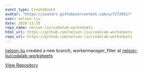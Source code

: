 ```yaml
---
event_type: CreateEvent
avatar: "https://avatars.githubusercontent.com/u/7272031?"
user: nelson-liu
date: 2020-11-25
repo_name: nelson-liu/codalab-worksheets
html_url: https://github.com/nelson-liu/codalab-worksheets
repo_url: https://github.com/nelson-liu/codalab-worksheets
---
```


<a href='https://github.com/nelson-liu' target='_blank'>nelson-liu</a> created a new branch, workermanager_filter at <a href='https://github.com/nelson-liu/codalab-worksheets' target='_blank'>nelson-liu/codalab-worksheets</a>

<a href='https://github.com/nelson-liu/codalab-worksheets' target='_blank'>View Repository</a>